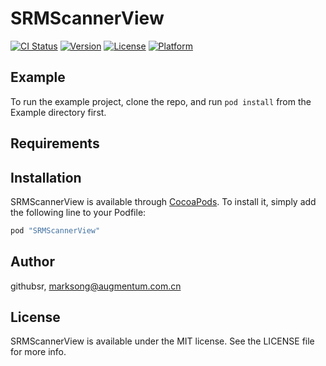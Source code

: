 # SRMScannerView

[![CI Status](http://img.shields.io/travis/githubsr/SRMScannerView.svg?style=flat)](https://travis-ci.org/githubsr/SRMScannerView)
[![Version](https://img.shields.io/cocoapods/v/SRMScannerView.svg?style=flat)](http://cocoapods.org/pods/SRMScannerView)
[![License](https://img.shields.io/cocoapods/l/SRMScannerView.svg?style=flat)](http://cocoapods.org/pods/SRMScannerView)
[![Platform](https://img.shields.io/cocoapods/p/SRMScannerView.svg?style=flat)](http://cocoapods.org/pods/SRMScannerView)

## Example

To run the example project, clone the repo, and run `pod install` from the Example directory first.

## Requirements

## Installation

SRMScannerView is available through [CocoaPods](http://cocoapods.org). To install
it, simply add the following line to your Podfile:

```ruby
pod "SRMScannerView"
```

## Author

githubsr, marksong@augmentum.com.cn

## License

SRMScannerView is available under the MIT license. See the LICENSE file for more info.
